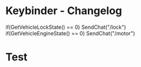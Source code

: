 # Keybinder - Changelog
if(GetVehicleLockState() == 0)
SendChat("/lock")
if(GetVehicleEngineState() == 0)
SendChat("/motor")
# Test 
